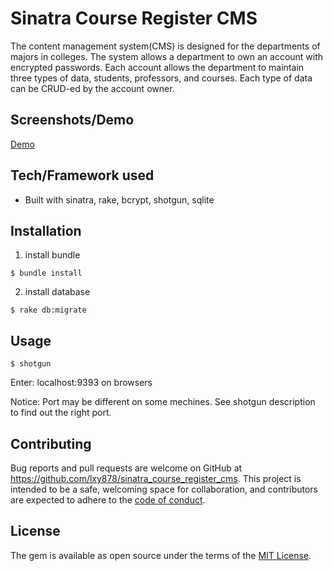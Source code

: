 # Sinatra Course Register CMS

The content management system(CMS) is designed for the departments of majors in colleges. The system allows a department to own an account with encrypted passwords. Each account allows the department to maintain three types of data, students, professors, and courses. Each type of data can be CRUD-ed by the account owner.


## Screenshots/Demo

<a href='https://drive.google.com/file/d/1plBLQgjdnp0GFbcbNFsbjPcJTLkZkrPU/view?usp=sharing'>Demo</a>

## Tech/Framework used

* Built with sinatra, rake, bcrypt, shotgun, sqlite

## Installation
1. install bundle
```
$ bundle install
```
2. install database
```
$ rake db:migrate
```
## Usage
```
$ shotgun
```
Enter: localhost:9393 on browsers

Notice: Port may be different on some mechines. See shotgun description to find out the right port.

## Contributing

Bug reports and pull requests are welcome on GitHub at https://github.com/lxy878/sinatra_course_register_cms. This project is intended to be a safe, welcoming space for collaboration, and contributors are expected to adhere to the [code of conduct](https://github.com/lxy878/sinatra_course_register_cms/blob/master/CODE_OF_CONDUCT.md).

## License

The gem is available as open source under the terms of the [MIT License](https://opensource.org/licenses/MIT).
